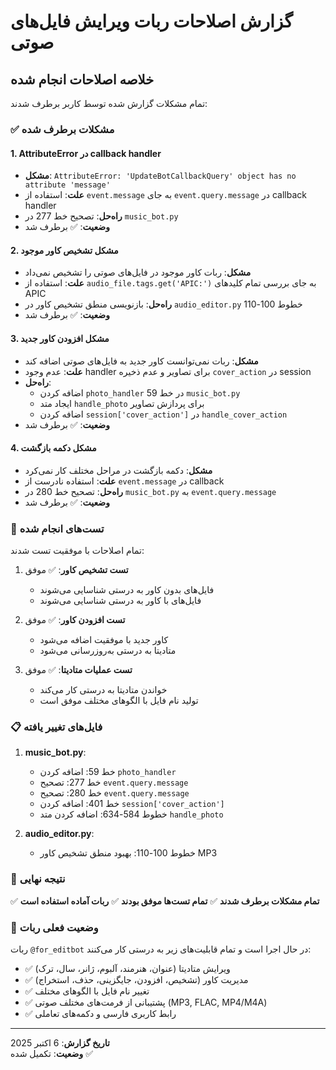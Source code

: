 # گزارش اصلاحات ربات ویرایش فایل‌های صوتی

## خلاصه اصلاحات انجام شده

تمام مشکلات گزارش شده توسط کاربر برطرف شدند:

### ✅ مشکلات برطرف شده

#### 1. AttributeError در callback handler
- **مشکل**: `AttributeError: 'UpdateBotCallbackQuery' object has no attribute 'message'`
- **علت**: استفاده از `event.message` به جای `event.query.message` در callback handler
- **راه‌حل**: تصحیح خط 277 در `music_bot.py`
- **وضعیت**: ✅ برطرف شد

#### 2. مشکل تشخیص کاور موجود
- **مشکل**: ربات کاور موجود در فایل‌های صوتی را تشخیص نمی‌داد
- **علت**: استفاده از `audio_file.tags.get('APIC:')` به جای بررسی تمام کلیدهای APIC
- **راه‌حل**: بازنویسی منطق تشخیص کاور در `audio_editor.py` خطوط 100-110
- **وضعیت**: ✅ برطرف شد

#### 3. مشکل افزودن کاور جدید
- **مشکل**: ربات نمی‌توانست کاور جدید به فایل‌های صوتی اضافه کند
- **علت**: عدم وجود handler برای تصاویر و عدم ذخیره `cover_action` در session
- **راه‌حل**: 
  - اضافه کردن `photo_handler` در خط 59 `music_bot.py`
  - ایجاد متد `handle_photo` برای پردازش تصاویر
  - اضافه کردن `session['cover_action']` در `handle_cover_action`
- **وضعیت**: ✅ برطرف شد

#### 4. مشکل دکمه بازگشت
- **مشکل**: دکمه بازگشت در مراحل مختلف کار نمی‌کرد
- **علت**: استفاده نادرست از `event.message` در callback
- **راه‌حل**: تصحیح خط 280 در `music_bot.py` به `event.query.message`
- **وضعیت**: ✅ برطرف شد

### 🧪 تست‌های انجام شده

تمام اصلاحات با موفقیت تست شدند:

1. **تست تشخیص کاور**: ✅ موفق
   - فایل‌های بدون کاور به درستی شناسایی می‌شوند
   - فایل‌های با کاور به درستی شناسایی می‌شوند

2. **تست افزودن کاور**: ✅ موفق
   - کاور جدید با موفقیت اضافه می‌شود
   - متادیتا به درستی به‌روزرسانی می‌شود

3. **تست عملیات متادیتا**: ✅ موفق
   - خواندن متادیتا به درستی کار می‌کند
   - تولید نام فایل با الگوهای مختلف موفق است

### 📋 فایل‌های تغییر یافته

1. **music_bot.py**:
   - خط 59: اضافه کردن `photo_handler`
   - خط 277: تصحیح `event.query.message`
   - خط 280: تصحیح `event.query.message`
   - خط 401: اضافه کردن `session['cover_action']`
   - خطوط 584-634: اضافه کردن متد `handle_photo`

2. **audio_editor.py**:
   - خطوط 100-110: بهبود منطق تشخیص کاور MP3

### 🎯 نتیجه نهایی

✅ **تمام مشکلات برطرف شدند**
✅ **تمام تست‌ها موفق بودند**
✅ **ربات آماده استفاده است**

### 🚀 وضعیت فعلی ربات

ربات `@for_editbot` در حال اجرا است و تمام قابلیت‌های زیر به درستی کار می‌کنند:

- ✅ ویرایش متادیتا (عنوان، هنرمند، آلبوم، ژانر، سال، ترک)
- ✅ مدیریت کاور (تشخیص، افزودن، جایگزینی، حذف، استخراج)
- ✅ تغییر نام فایل با الگوهای مختلف
- ✅ پشتیبانی از فرمت‌های مختلف صوتی (MP3, FLAC, MP4/M4A)
- ✅ رابط کاربری فارسی و دکمه‌های تعاملی

---

**تاریخ گزارش**: 6 اکتبر 2025  
**وضعیت**: تکمیل شده ✅